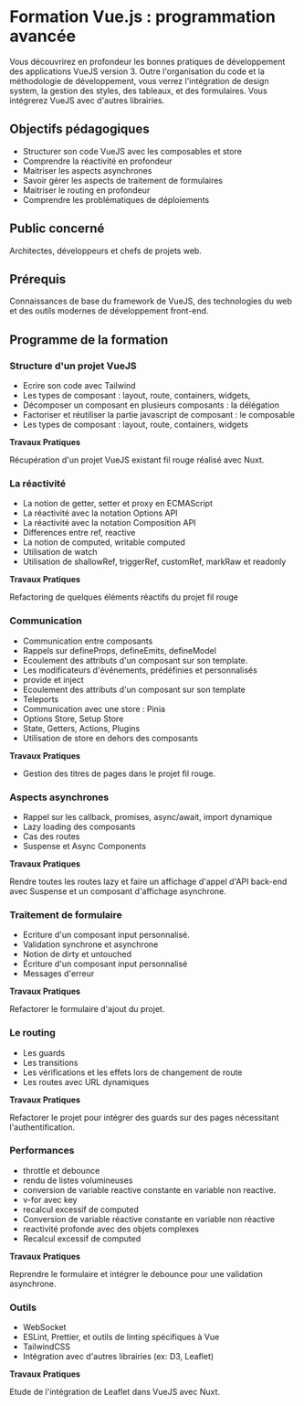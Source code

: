 # Formation Vue.js : programmation avancée

Vous découvrirez en profondeur les bonnes pratiques de développement des applications VueJS version 3. Outre l'organisation du code et la méthodologie de développement, vous verrez l'intégration de design system, la gestion des styles, des tableaux, et des formulaires. Vous intégrerez VueJS avec d'autres librairies.

## Objectifs pédagogiques

- Structurer son code VueJS avec les composables et store
- Comprendre la réactivité en profondeur
- Maitriser les aspects asynchrones
- Savoir gérer les aspects de traitement de formulaires
- Maitriser le routing en profondeur
- Comprendre les problématiques de déploiements

## Public concerné

Architectes, développeurs et chefs de projets web.

## Prérequis

Connaissances de base du framework de VueJS, des technologies du web et des
outils modernes de développement front-end.

## Programme de la formation

### Structure d'un projet VueJS

- Ecrire son code avec Tailwind
- Les types de composant : layout, route, containers, widgets,
- Décomposer un composant en plusieurs composants : la délégation
- Factoriser et réutiliser la partie javascript de composant : le composable
- Les types de composant : layout, route, containers, widgets

**Travaux Pratiques**

Récupération d'un projet VueJS existant fil rouge réalisé avec Nuxt.

### La réactivité

- La notion de getter, setter et proxy en ECMAScript
- La réactivité avec la notation Options API
- La réactivité avec la notation Composition API
- Differences entre ref, reactive
- La notion de computed, writable computed
- Utilisation de watch
- Utilisation de shallowRef, triggerRef, customRef, markRaw et readonly

**Travaux Pratiques**

Refactoring de quelques éléments réactifs du projet fil rouge

### Communication

- Communication entre composants
- Rappels sur defineProps, defineEmits, defineModel
- Ecoulement des attributs d'un composant sur son template.
- Les modificateurs d'événements, prédéfinies et personnalisés
- provide et inject
- Ecoulement des attributs d'un composant sur son template
- Teleports
- Communication avec une store : Pinia
- Options Store, Setup Store
- State, Getters, Actions, Plugins
- Utilisation de store en dehors des composants

**Travaux Pratiques**

- Gestion des titres de pages dans le projet fil rouge.

### Aspects asynchrones

- Rappel sur les callback, promises, async/await, import dynamique
- Lazy loading des composants
- Cas des routes
- Suspense et Async Components

**Travaux Pratiques**

Rendre toutes les routes lazy et faire un affichage d'appel d'API back-end avec
Suspense et un composant d'affichage asynchrone.

### Traitement de formulaire

- Ecriture d'un composant input personnalisé.
- Validation synchrone et asynchrone
- Notion de dirty et untouched
- Écriture d'un composant input personnalisé
- Messages d'erreur

**Travaux Pratiques**

Refactorer le formulaire d'ajout du projet.

### Le routing

- Les guards
- Les transitions
- Les vérifications et les effets lors de changement de route
- Les routes avec URL dynamiques

**Travaux Pratiques**

Refactorer le projet pour intégrer des guards sur des pages nécessitant
l'authentification.

### Performances

- throttle et debounce
- rendu de listes volumineuses
- conversion de variable reactive constante en variable non reactive.
- v-for avec key
- recalcul excessif de computed
- Conversion de variable réactive constante en variable non réactive
- reactivité profonde avec des objets complexes
- Recalcul excessif de computed

**Travaux Pratiques**

Reprendre le formulaire et intégrer le debounce pour une validation asynchrone.

### Outils

- WebSocket
- ESLint, Prettier, et outils de linting spécifiques à Vue
- TailwindCSS
- Intégration avec d'autres librairies (ex: D3, Leaflet)

**Travaux Pratiques**

Etude de l'intégration de Leaflet dans VueJS avec Nuxt.
